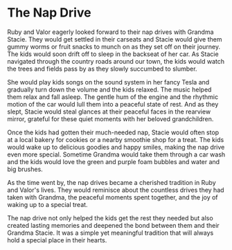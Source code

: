 # The Nap Drive

Ruby and Valor eagerly looked forward to their nap drives with Grandma Stacie. They would get settled in their carseats
and Stacie would give them gummy worms or fruit snacks to munch on as they set off on their journey. The kids would soon
drift off to sleep in the backseat of her car. As Stacie navigated through the country roads around our town, the kids
would watch the trees and fields pass by as they slowly succumbed to slumber.

She would play kids songs on the sound system in her fancy Tesla and gradually turn down the volume and the kids relaxed.
The music helped them relax and fall asleep. The gentle hum of the engine and the rhythmic motion of the car would lull them into a peaceful state of rest. And as they slept, Stacie would steal glances at their peaceful faces in the rearview mirror, grateful for these quiet moments with her beloved grandchildren.

Once the kids had gotten their much-needed nap, Stacie would often stop at a local bakery for cookies or a nearby
smoothie shop for a treat. The kids would wake up to delicious goodies and happy smiles, making the nap drive even more
special.  Sometime Grandma would take them through a car wash and the kids would love the green and purple foam bubbles
and water and big brushes.

As the time went by, the nap drives became a cherished tradition in Ruby and Valor's lives. They would reminisce about
the countless drives they had taken with Grandma, the peaceful moments spent together, and the joy of waking up to a
special treat.

The nap drive not only helped the kids get the rest they needed but also created lasting memories and deepened the bond
between them and their Grandma Stacie. It was a simple yet meaningful tradition that will always hold a special place
in their hearts.

